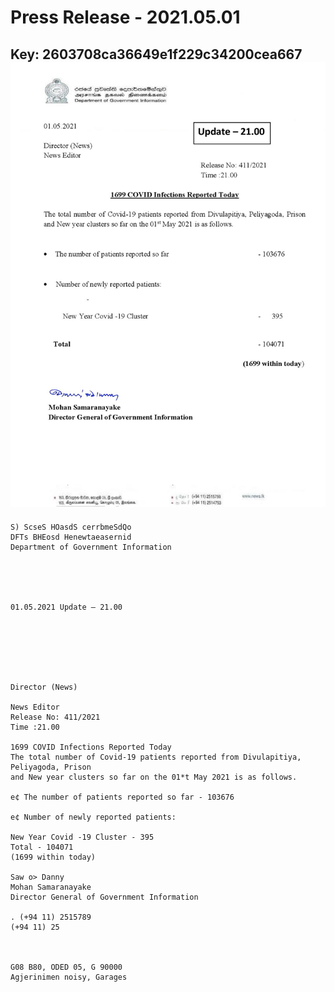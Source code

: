 # Press Release - 2021.05.01 
Key: 2603708ca36649e1f229c34200cea667 
![img](img/2603708ca36649e1f229c34200cea667.jpg)
---
```
S) ScseS HOasdS cerrbmeSdQo
DFTs BHEosd Henewtaeasernid
Department of Government Information

 

 

01.05.2021 Update — 21.00

 

 

 

Director (News)

News Editor
Release No: 411/2021
Time :21.00

1699 COVID Infections Reported Today
The total number of Covid-19 patients reported from Divulapitiya, Peliyagoda, Prison
and New year clusters so far on the 01*t May 2021 is as follows.

e¢ The number of patients reported so far - 103676

e¢ Number of newly reported patients:

New Year Covid -19 Cluster - 395
Total - 104071
(1699 within today)

Saw o> Danny
Mohan Samaranayake
Director General of Government Information

. (+94 11) 2515789
(+94 11) 25

   

G08 B80, ODED 05, G 90000
Agjerinimen noisy, Garages

   

```
